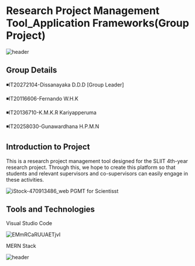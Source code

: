 # Research Project Management Tool_Application Frameworks(Group Project)


![header](https://capsule-render.vercel.app/api?type=waving&color=0:4ee2f2,100:0b4f8f&height=250&section=header&text=Research%20Project%20Management%20Tool💻&fontSize=40&render&animation=fadeIn&fontAlignY=35)

## Group Details

◾️IT20272104-Dissanayaka D.D.D [Group Leader]

◾️IT20116606-Fernando W.H.K

◾️IT20136710-K.M.K.R Kariyapperuma

◾️IT20258030-Gunawardhana H.P.M.N

## Introduction to Project

This is a research project management tool designed for the SLIIT 4th-year research project. Through this, we hope to create this platform so that students and relevant supervisors and co-supervisors can easily engage in these activities.


![iStock-470913486_web PGMT for Scientisst](https://user-images.githubusercontent.com/71486601/166139641-7efed106-9e62-4642-82a5-fc1d15635f97.jpg)


## Tools and Technologies

Visual Studio Code

![EMmRCaRUUAETjvI](https://user-images.githubusercontent.com/71486601/166139994-777fda93-e2c6-4682-a446-b4e212fe6070.jpg)

MERN Stack









![header](https://capsule-render.vercel.app/api?type=waving&color=0:4ee2f2,100:0b4f8f&height=250&section=footer&text=Good%20Bye🙋‍♀️&fontSize=40&render&animation=fadeIn&fontAlignY=65)

